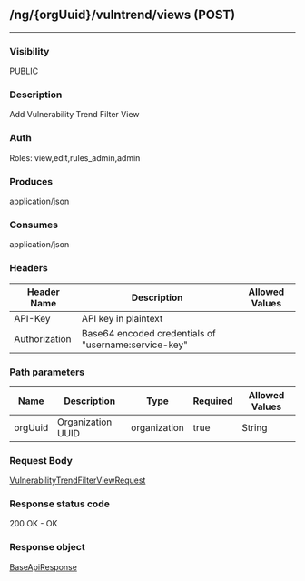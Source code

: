 ## /ng/{orgUuid}/vulntrend/views (POST)
---
### Visibility
PUBLIC
### Description
Add Vulnerability Trend Filter View
### Auth
Roles: view,edit,rules_admin,admin
### Produces
application/json
### Consumes
application/json
### Headers
| Header Name | Description | Allowed Values |
| ----------- | ----------- | ----------- |
| API-Key | API key in plaintext |  |
| Authorization | Base64 encoded credentials of &quot;username:service-key&quot; |  |
### Path parameters
| Name | Description | Type | Required | Allowed Values |
| ----------- | ----------- | ----------- | ----------- | ----------- |
| orgUuid | Organization UUID | organization | true | String |
### Request Body
[VulnerabilityTrendFilterViewRequest](<../../objects/VulnerabilityTrendFilterViewRequest.md>)
### Response status code
200 OK - OK
### Response object
[BaseApiResponse](<../../objects/BaseApiResponse.md>)
